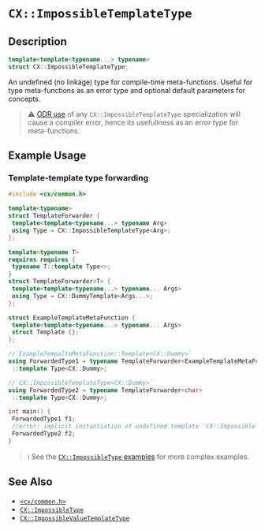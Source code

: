 # `CX::ImpossibleTemplateType`
## Description
<area id="no-interactive-code"></area>
```c++
template<template<typename...> typename>
struct CX::ImpossibleTemplateType;
```
An undefined (no linkage) type for compile-time meta-functions. Useful for
type meta-functions as an error type and optional default parameters for
concepts.

> ⚠️
> [ODR use](https://en.cppreference.com/w/cpp/language/definition#ODR-use) of
> any `CX::ImpossibleTemplateType` specialization will cause a compiler error,
> hence its usefullness as an error type for meta-functions.

## Example Usage
### Template-template type forwarding
```c++
#include <cx/common.h>

template<typename>
struct TemplateForwarder {
 template<template<typename...> typename Arg>
 using Type = CX::ImpossibleTemplateType<Arg>;
};

template<typename T>
requires requires {
 typename T::template Type<>;
}
struct TemplateForwarder<T> {
 template<template<typename...> typename... Args>
 using Type = CX::DummyTemplate<Args...>;
};

struct ExampleTemplateMetaFunction {
 template<template<typename...> typename... Args>
 struct Template {};
};

//`ExampleTempalteMetaFunction::Template<CX::Dummy>`
using ForwardedType1 = typename TemplateForwarder<ExampleTemplateMetaFunction>
 ::template Type<CX::Dummy>;

//`CX::ImpossibleTemplateType<CX::Dummy>`
using ForwardedType2 = typename TemplateForwarder<char>
 ::template Type<CX::Dummy>;

int main() {
 ForwardedType1 f1;
 //error: implicit instantiation of undefined template `CX::ImpossibleTemplateType<CX::Dummy>`
 ForwardedType2 f2;
}
```

> ℹ️
> See the [`CX::ImpossibleType` examples](./impossible_type.md#example-usage)
> for more complex examples.

## See Also
 - [`<cx/common.h>`](../cx_common_h.md)
 - [`CX::ImpossibleType`](./impossible_type.md)
 - [`CX::ImpossibleValueTemplateType`](./impossible_value_template_type.md)
